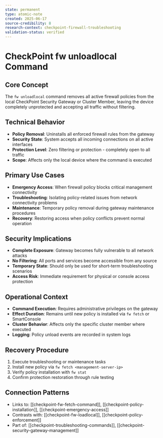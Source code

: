 ```yaml
---
state: permanent
type: atomic-note
created: 2025-06-17
source-credibility: 8
research-context: checkpoint-firewall-troubleshooting
validation-status: verified
---
```


# CheckPoint fw unloadlocal Command

## Core Concept
The `fw unloadlocal` command removes all active firewall policies from the local CheckPoint Security Gateway or Cluster Member, leaving the device completely unprotected and accepting all traffic without filtering.

## Technical Behavior
- **Policy Removal**: Uninstalls all enforced firewall rules from the gateway
- **Security State**: System accepts all incoming connections on all active interfaces
- **Protection Level**: Zero filtering or protection - completely open to all traffic
- **Scope**: Affects only the local device where the command is executed

## Primary Use Cases
- **Emergency Access**: When firewall policy blocks critical management connectivity
- **Troubleshooting**: Isolating policy-related issues from network connectivity problems
- **Maintenance**: Temporary policy removal during gateway maintenance procedures
- **Recovery**: Restoring access when policy conflicts prevent normal operation

## Security Implications
- **Complete Exposure**: Gateway becomes fully vulnerable to all network attacks
- **No Filtering**: All ports and services become accessible from any source
- **Temporary State**: Should only be used for short-term troubleshooting scenarios
- **Access Risk**: Immediate requirement for physical or console access protection

## Operational Context
- **Command Execution**: Requires administrative privileges on the gateway
- **Effect Duration**: Remains until new policy is installed via `fw fetch` or SmartConsole
- **Cluster Behavior**: Affects only the specific cluster member where executed
- **Logging**: Policy unload events are recorded in system logs

## Recovery Procedure
1. Execute troubleshooting or maintenance tasks
2. Install new policy via `fw fetch <management-server-ip>` 
3. Verify policy installation with `fw stat`
4. Confirm protection restoration through rule testing

## Connection Patterns
- Links to: [[checkpoint-fw-fetch-command]], [[checkpoint-policy-installation]], [[checkpoint-emergency-access]]
- Contrasts with: [[checkpoint-fw-loadlocal]], [[checkpoint-policy-enforcement]]
- Part of: [[checkpoint-troubleshooting-commands]], [[checkpoint-security-gateway-management]]